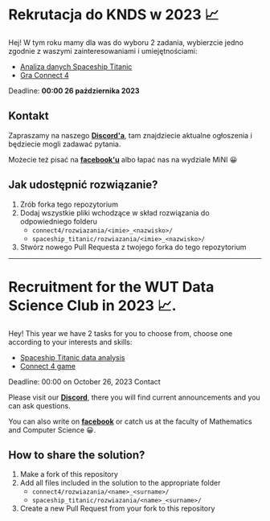 # Rekrutacja do KNDS w 2023 📈

Hej! W tym roku mamy dla was do wyboru 2 zadania, wybierzcie jedno zgodnie z waszymi zainteresowaniami i umiejętnościami:

- [Analiza danych Spaceship Titanic](https://github.com/Kolo-Naukowe-Data-Science-PW/Rekrutacja_2023/tree/main/spaceship_titanic#zainspiruj-nas-swoimi-umiej%C4%99tno%C5%9Bciami-analizy-danych)
- [Gra Connect 4](https://github.com/Kolo-Naukowe-Data-Science-PW/Rekrutacja_2023/tree/main/connect4#connect-4-)

Deadline: **00:00 26 października 2023**

## Kontakt

Zapraszamy na naszego **[Discord'a](https://discord.gg/r7AJ9r7X)**, tam znajdziecie aktualne ogłoszenia i będziecie mogli zadawać pytania. 

Możecie też pisać na **[facebook'u](https://www.facebook.com/kolonaukowedatascience)** albo łapać nas na wydziale MiNI 😀

## Jak udostępnić rozwiązanie?

1. Zrób forka tego repozytorium
2. Dodaj wszystkie pliki wchodzące w skład rozwiązania do odpowiedniego folderu
   - `connect4/rozwiazania/<imie>_<nazwisko>/`
   - `spaceship_titanic/rozwiazania/<imie>_<nazwisko>/`
4. Stwórz nowego Pull Requesta z twojego forka do tego repozytorium

 ---

# Recruitment for the WUT Data Science Club in 2023 📈.

Hey! This year we have 2 tasks for you to choose from, choose one according to your interests and skills:

- [Spaceship Titanic data analysis](https://github.com/Kolo-Naukowe-Data-Science-PW/Rekrutacja_2023/tree/main/spaceship_titanic#zainspiruj-nas-swoimi-umiej%C4%99tno%C5%9Bciami-analizy-danych)
- [Connect 4 game](https://github.com/Kolo-Naukowe-Data-Science-PW/Rekrutacja_2023/tree/main/connect4#connect-4-)

Deadline: 00:00 on October 26, 2023
Contact

Please visit our  **[Discord](https://discord.gg/r7AJ9r7X)**, there you will find current announcements and you can ask questions.

You can also write on **[facebook](https://www.facebook.com/kolonaukowedatascience)** or catch us at the faculty of Mathematics and Computer Science 😀.
## How to share the solution?

1. Make a fork of this repository
2. Add all files included in the solution to the appropriate folder
   - `connect4/rozwiazania/<name>_<surname>/`
   - `spaceship_titanic/rozwiazania/<name>_<surname>/`
4. Create a new Pull Request from your fork to this repository

